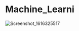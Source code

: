 # Machine_Learni
![Screenshot_1616325517](https://user-images.githubusercontent.com/62261376/111903291-3ff27780-8a4a-11eb-9ad1-246414ee41ac.png)
